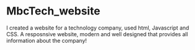 # MbcTech_website
I created a website for a technology company, used html, Javascript and CSS.
A resposnsive website, modern and well designed that provides all information about the company!

